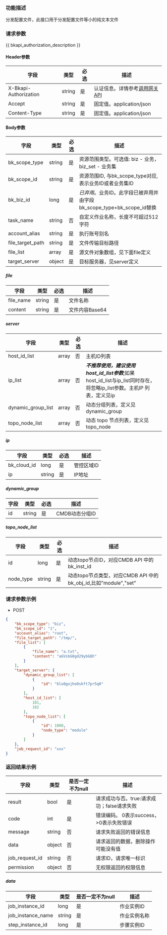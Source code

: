 ### 功能描述

分发配置文件，此接口用于分发配置文件等小的纯文本文件

### 请求参数

{{ bkapi_authorization_description }}

#### Header参数

| 字段                    | 类型     | 必选 | 描述                                                                                                                               |
|-----------------------|--------|----|----------------------------------------------------------------------------------------------------------------------------------|
| X-Bkapi-Authorization | string | 是  | 认证信息。详情参考[调用网关 API](https://github.com/TencentBlueKing/BKDocs/blob/master/ZH/7.0/APIGateway/apigateway/use-api/use-apigw-api.md) |
| Accept                | string | 是  | 固定值。application/json                                                                                                             |
| Content-Type          | string | 是  | 固定值。application/json                                                                                                             |

#### Body参数

| 字段               | 类型     | 必选 | 描述                                                |
|------------------|--------|----|---------------------------------------------------|
| bk_scope_type    | string | 是  | 资源范围类型。可选值: biz - 业务，biz_set - 业务集                |
| bk_scope_id      | string | 是  | 资源范围ID, 与bk_scope_type对应, 表示业务ID或者业务集ID           |
| bk_biz_id        | long   | 是  | *已弃用*。业务ID。此字段已被弃用并由字段bk_scope_type+bk_scope_id替换 |
| task_name        | string | 否  | 自定义作业名称，长度不可超过512字符                               |
| account_alias    | string | 是  | 执行账号别名                                            |
| file_target_path | string | 是  | 文件传输目标路径                                          |
| file_list        | array  | 是  | 源文件对象数组，见下面file定义                                 |
| target_server    | object | 是  | 目标服务器，见server定义                                   |

##### file

| 字段        | 类型     | 必选 | 描述         |
|-----------|--------|----|------------|
| file_name | string | 是  | 文件名称       |
| content   | string | 是  | 文件内容Base64 |

##### server

| 字段                 | 类型    | 必选 | 描述                                                                                   |
|--------------------|-------|----|--------------------------------------------------------------------------------------|
| host_id_list       | array | 否  | 主机ID列表                                                                               |
| ip_list            | array | 否  | ***不推荐使用，建议使用host_id_list参数***;如果host_id_list与ip_list同时存在，将忽略ip_list参数。主机IP 列表，定义见ip |
| dynamic_group_list | array | 否  | 动态分组列表，定义见dynamic_group                                                              |
| topo_node_list     | array | 否  | 动态 topo 节点列表，定义见topo_node                                                            |

##### ip

| 字段          | 类型     | 必选 | 描述     |
|-------------|--------|----|--------|
| bk_cloud_id | long   | 是  | 管控区域ID |
| ip          | string | 是  | IP地址   |

##### dynamic_group

| 字段 | 类型     | 必选 | 描述         |
|----|--------|----|------------|
| id | string | 是  | CMDB动态分组ID |

##### topo_node_list

| 字段        | 类型     | 必选 | 描述                                                  |
|-----------|--------|----|-----------------------------------------------------|
| id        | long   | 是  | 动态topo节点ID，对应CMDB API 中的 bk_inst_id                 |
| node_type | string | 是  | 动态topo节点类型，对应CMDB API 中的 bk_obj_id,比如"module","set" |

### 请求参数示例

- POST

```json
{
    "bk_scope_type": "biz",
    "bk_scope_id": "1",
    "account_alias": "root",
    "file_target_path": "/tmp/",
    "file_list": [
        {
            "file_name": "a.txt",
            "content": "aGVsbG8gd29ybGQh"
        }
    ],
    "target_server": {
        "dynamic_group_list": [
            {
                "id": "blo8gojho0skft7pr5q0"
            }
        ],
        "host_id_list": [
            101,
            102
        ],
        "topo_node_list": [
            {
                "id": 1000,
                "node_type": "module"
            }
        ]
    },
    "job_request_id": "xxx"
}
```

### 返回结果示例

| 字段             | 类型     | 是否一定不为null | 描述                         |
|----------------|--------|------------|----------------------------|
| result         | bool   | 是          | 请求成功与否。true:请求成功；false请求失败 |
| code           | int    | 是          | 错误编码。 0表示success，>0表示失败错误  |
| message        | string | 否          | 请求失败返回的错误信息                |
| data           | object | 否          | 请求返回的数据，删除操作可能没有值          |
| job_request_id | string | 否          | 请求ID，请求唯一标识                |
| permission     | object | 否          | 无权限返回的权限信息                 |

##### data

| 字段                | 类型     | 是否一定不为null | 描述     |
|-------------------|--------|------------|--------|
| job_instance_id   | long   | 是          | 作业实例ID |
| job_instance_name | string | 是          | 作业实例名称 |
| step_instance_id  | long   | 是          | 步骤实例ID |
